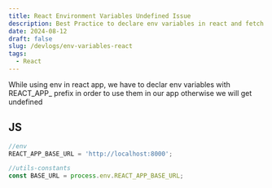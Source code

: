 ```yaml
---
title: React Environment Variables Undefined Issue
description: Best Practice to declare env variables in react and fetch from utils 
date: 2024-08-12
draft: false
slug: /devlogs/env-variables-react
tags:
  - React
---
```


While using env in react app, we have to declar env variables with REACT_APP_ prefix in order to use them in our app otherwise we will get undefined

## JS

```js
//env
REACT_APP_BASE_URL = 'http://localhost:8000';

//utils-constants
const BASE_URL = process.env.REACT_APP_BASE_URL;

```
